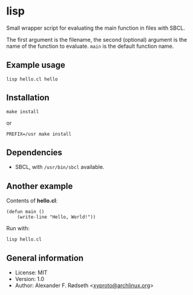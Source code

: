 # lisp

Small wrapper script for evaluating the main function in files with SBCL.

The first argument is the filename, the second (optional) argument is the name of the function to evaluate. `main` is the default function name.

## Example usage

    lisp hello.cl hello

## Installation

    make install

or

    PREFIX=/usr make install

## Dependencies

* SBCL, with `/usr/bin/sbcl` available.

## Another example

Contents of **hello.cl**:

    (defun main ()
        (write-line "Hello, World!"))

Run with:

    lisp hello.cl

## General information

* License: MIT
* Version: 1.0
* Author: Alexander F. Rødseth &lt;xyproto@archlinux.org&gt;
